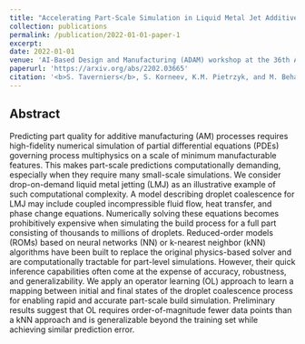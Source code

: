 ```yaml
---
title: "Accelerating Part-Scale Simulation in Liquid Metal Jet Additive Manufacturing via Operator Learning"
collection: publications
permalink: /publication/2022-01-01-paper-1
excerpt: 
date: 2022-01-01
venue: 'AI-Based Design and Manufacturing (ADAM) workshop at the 36th AAAI Conference on Artificial Intelligence (2022)'
paperurl: 'https://arxiv.org/abs/2202.03665'
citation: '<b>S. Taverniers</b>, S. Korneev, K.M. Pietrzyk, and M. Behandish. Accelerating Part-Scale Simulation in Liquid Metal Jet Additive Manufacturing via Operator Learning. <i>36th AAAI Conference on Artificial Intelligence.</i>, (2022).'
---
```


## Abstract

Predicting part quality for additive manufacturing (AM) processes requires high-fidelity numerical simulation of partial differential equations (PDEs) governing process multiphysics on a scale of minimum manufacturable features. This makes part-scale predictions computationally demanding, especially when they require many small-scale simulations. We consider drop-on-demand liquid metal jetting (LMJ) as an illustrative example of such computational complexity. A model describing droplet coalescence for LMJ may include coupled incompressible fluid flow, heat transfer, and phase change equations. Numerically solving these equations becomes prohibitively expensive when simulating the build process for a full part consisting of thousands to millions of droplets. Reduced-order models (ROMs) based on neural networks (NN) or k-nearest neighbor (kNN) algorithms have been built to replace the original physics-based solver and are computationally tractable for part-level simulations. However, their quick inference capabilities often come at the expense of accuracy, robustness, and generalizability. We apply an operator learning (OL) approach to learn a mapping between initial and final states of the droplet coalescence process for enabling rapid and accurate part-scale build simulation. Preliminary results suggest that OL requires order-of-magnitude fewer data points than a kNN approach and is generalizable beyond the training set while achieving similar prediction error.